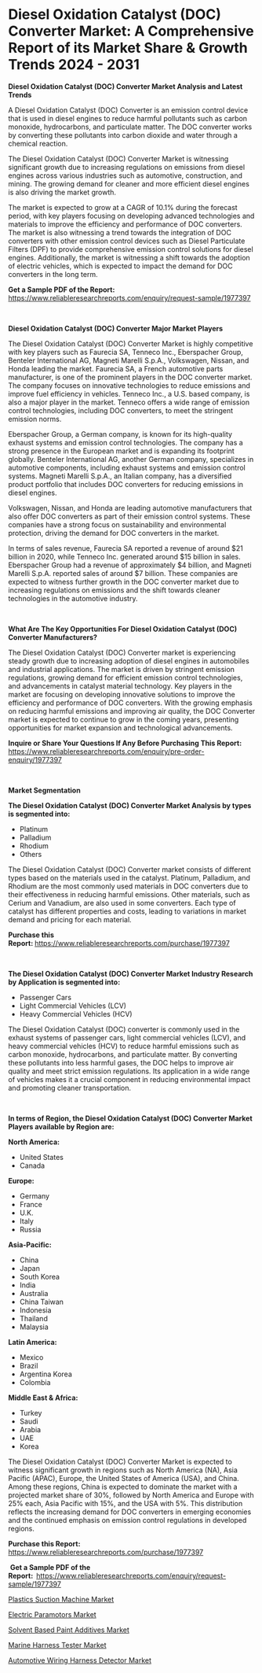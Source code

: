 <p><h1>Diesel Oxidation Catalyst (DOC) Converter Market: A Comprehensive Report of its Market Share & Growth Trends 2024 - 2031</h1></p><p><strong>Diesel Oxidation Catalyst (DOC) Converter Market Analysis and Latest Trends</strong></p>
<p><p>A Diesel Oxidation Catalyst (DOC) Converter is an emission control device that is used in diesel engines to reduce harmful pollutants such as carbon monoxide, hydrocarbons, and particulate matter. The DOC converter works by converting these pollutants into carbon dioxide and water through a chemical reaction.</p><p>The Diesel Oxidation Catalyst (DOC) Converter Market is witnessing significant growth due to increasing regulations on emissions from diesel engines across various industries such as automotive, construction, and mining. The growing demand for cleaner and more efficient diesel engines is also driving the market growth.</p><p>The market is expected to grow at a CAGR of 10.1% during the forecast period, with key players focusing on developing advanced technologies and materials to improve the efficiency and performance of DOC converters. The market is also witnessing a trend towards the integration of DOC converters with other emission control devices such as Diesel Particulate Filters (DPF) to provide comprehensive emission control solutions for diesel engines. Additionally, the market is witnessing a shift towards the adoption of electric vehicles, which is expected to impact the demand for DOC converters in the long term.</p></p>
<p><strong>Get a Sample PDF of the Report:&nbsp;</strong> <a href="https://www.reliableresearchreports.com/enquiry/request-sample/1977397">https://www.reliableresearchreports.com/enquiry/request-sample/1977397</a></p>
<p>&nbsp;</p>
<p><strong>Diesel Oxidation Catalyst (DOC) Converter Major Market Players</strong></p>
<p><p>The Diesel Oxidation Catalyst (DOC) Converter Market is highly competitive with key players such as Faurecia SA, Tenneco Inc., Eberspacher Group, Benteler International AG, Magneti Marelli S.p.A., Volkswagen, Nissan, and Honda leading the market. Faurecia SA, a French automotive parts manufacturer, is one of the prominent players in the DOC converter market. The company focuses on innovative technologies to reduce emissions and improve fuel efficiency in vehicles. Tenneco Inc., a U.S. based company, is also a major player in the market. Tenneco offers a wide range of emission control technologies, including DOC converters, to meet the stringent emission norms.</p><p>Eberspacher Group, a German company, is known for its high-quality exhaust systems and emission control technologies. The company has a strong presence in the European market and is expanding its footprint globally. Benteler International AG, another German company, specializes in automotive components, including exhaust systems and emission control systems. Magneti Marelli S.p.A., an Italian company, has a diversified product portfolio that includes DOC converters for reducing emissions in diesel engines.</p><p>Volkswagen, Nissan, and Honda are leading automotive manufacturers that also offer DOC converters as part of their emission control systems. These companies have a strong focus on sustainability and environmental protection, driving the demand for DOC converters in the market.</p><p>In terms of sales revenue, Faurecia SA reported a revenue of around $21 billion in 2020, while Tenneco Inc. generated around $15 billion in sales. Eberspacher Group had a revenue of approximately $4 billion, and Magneti Marelli S.p.A. reported sales of around $7 billion. These companies are expected to witness further growth in the DOC converter market due to increasing regulations on emissions and the shift towards cleaner technologies in the automotive industry.</p></p>
<p>&nbsp;</p>
<p><strong>What Are The Key Opportunities For Diesel Oxidation Catalyst (DOC) Converter Manufacturers?</strong></p>
<p><p>The Diesel Oxidation Catalyst (DOC) Converter market is experiencing steady growth due to increasing adoption of diesel engines in automobiles and industrial applications. The market is driven by stringent emission regulations, growing demand for efficient emission control technologies, and advancements in catalyst material technology. Key players in the market are focusing on developing innovative solutions to improve the efficiency and performance of DOC converters. With the growing emphasis on reducing harmful emissions and improving air quality, the DOC Converter market is expected to continue to grow in the coming years, presenting opportunities for market expansion and technological advancements.</p></p>
<p><strong>Inquire or Share Your Questions If Any Before Purchasing This Report:</strong> <a href="https://www.reliableresearchreports.com/enquiry/pre-order-enquiry/1977397">https://www.reliableresearchreports.com/enquiry/pre-order-enquiry/1977397</a></p>
<p>&nbsp;</p>
<p><strong>Market Segmentation</strong></p>
<p><strong>The Diesel Oxidation Catalyst (DOC) Converter Market Analysis by types is segmented into:</strong></p>
<p><ul><li>Platinum</li><li>Palladium</li><li>Rhodium</li><li>Others</li></ul></p>
<p><p>The Diesel Oxidation Catalyst (DOC) Converter market consists of different types based on the materials used in the catalyst. Platinum, Palladium, and Rhodium are the most commonly used materials in DOC converters due to their effectiveness in reducing harmful emissions. Other materials, such as Cerium and Vanadium, are also used in some converters. Each type of catalyst has different properties and costs, leading to variations in market demand and pricing for each material.</p></p>
<p><strong>Purchase this Report:&nbsp;</strong><a href="https://www.reliableresearchreports.com/purchase/1977397">https://www.reliableresearchreports.com/purchase/1977397</a></p>
<p>&nbsp;</p>
<p><strong>The Diesel Oxidation Catalyst (DOC) Converter Market Industry Research by Application is segmented into:</strong></p>
<p><ul><li>Passenger Cars</li><li>Light Commercial Vehicles (LCV)</li><li>Heavy Commercial Vehicles (HCV)</li></ul></p>
<p><p>The Diesel Oxidation Catalyst (DOC) converter is commonly used in the exhaust systems of passenger cars, light commercial vehicles (LCV), and heavy commercial vehicles (HCV) to reduce harmful emissions such as carbon monoxide, hydrocarbons, and particulate matter. By converting these pollutants into less harmful gases, the DOC helps to improve air quality and meet strict emission regulations. Its application in a wide range of vehicles makes it a crucial component in reducing environmental impact and promoting cleaner transportation.</p></p>
<p>&nbsp;</p>
<p><strong>In terms of Region, the Diesel Oxidation Catalyst (DOC) Converter Market Players available by Region are:</strong></p>
<p>
    <p> <strong> North America: </strong>
        <ul>
            <li>United States</li>
            <li>Canada</li>
        </ul>
        </p> 
    <p> <strong> Europe: </strong>
        <ul>
            <li>Germany</li>
            <li>France</li>
            <li>U.K.</li>
            <li>Italy</li>
            <li>Russia</li>
        </ul>
        </p> 
    <p> <strong> Asia-Pacific: </strong>
        <ul>
            <li>China</li>
            <li>Japan</li>
            <li>South Korea</li>
            <li>India</li>
            <li>Australia</li>
            <li>China Taiwan</li>
            <li>Indonesia</li>
            <li>Thailand</li>
            <li>Malaysia</li>
        </ul>
        </p> 
    <p> <strong> Latin America: </strong>
        <ul>
            <li>Mexico</li>
            <li>Brazil</li>
            <li>Argentina Korea</li>
            <li>Colombia</li>
        </ul>
        </p> 
    <p> <strong> Middle East & Africa: </strong>
        <ul>
            <li>Turkey</li>
            <li>Saudi</li>
            <li>Arabia</li>
            <li>UAE</li>
            <li>Korea</li>
        </ul>
    </p>
    </p>
<p><p>The Diesel Oxidation Catalyst (DOC) Converter Market is expected to witness significant growth in regions such as North America (NA), Asia Pacific (APAC), Europe, the United States of America (USA), and China. Among these regions, China is expected to dominate the market with a projected market share of 30%, followed by North America and Europe with 25% each, Asia Pacific with 15%, and the USA with 5%. This distribution reflects the increasing demand for DOC converters in emerging economies and the continued emphasis on emission control regulations in developed regions.</p></p>
<p><strong>Purchase this Report: </strong><a href="https://www.reliableresearchreports.com/purchase/1977397">https://www.reliableresearchreports.com/purchase/1977397</a></p>
<p>&nbsp;<strong>Get a Sample PDF of the Report:&nbsp;&nbsp;</strong><a href="https://www.reliableresearchreports.com/enquiry/request-sample/1977397">https://www.reliableresearchreports.com/enquiry/request-sample/1977397</a></p>
<p><strong></strong></p>
<p><p><a href="https://issuu.com/reportprime-2/docs/plastics-suction-machine-market-size-2030.pptx">Plastics Suction Machine Market</a></p><p><a href="https://issuu.com/reportprime-2/docs/electric-paramotors-market-size-2030.pptx">Electric Paramotors Market</a></p><p><a href="https://valiant-lunge-8fe.notion.site/Decoding-the-Solvent-Based-Paint-Additives-Market-A-Deep-Dive-into-the-Latest-Market-Trends-Market-6c55c9d9ad094a4e9dffa8cea73d4127">Solvent Based Paint Additives Market</a></p><p><a href="https://github.com/lubmix/Market-Research-Report-List-1/blob/main/marine-harness-tester-market.md">Marine Harness Tester Market</a></p><p><a href="https://github.com/joannagoyvaerts/Market-Research-Report-List-1/blob/main/automotive-wiring-harness-detector-market.md">Automotive Wiring Harness Detector Market</a></p></p>